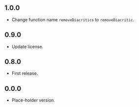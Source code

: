 ## 1.0.0

* Change function name `removeDiacritics` to `removeDiacritic`.

## 0.9.0

* Update license.

## 0.8.0

* First release.

## 0.0.0

* Place-holder version.
